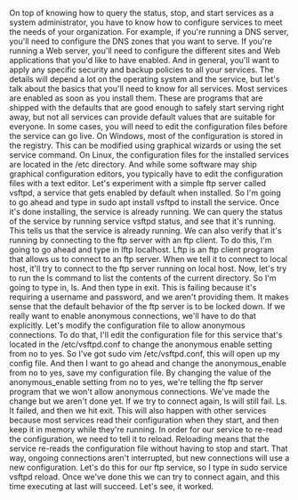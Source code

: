 On top of knowing how to query the status, stop, and start services as a system
administrator, you have to know how to configure services to meet the needs of
your organization. For example, if you're running a DNS server, you'll need to
configure the DNS zones that you want to serve. If you're running a Web server,
you'll need to configure the different sites and Web applications that you'd
like to have enabled. And in general, you'll want to apply any specific security
and backup policies to all your services. The details will depend a lot on the
operating system and the service, but let's talk about the basics that you'll
need to know for all services. Most services are enabled as soon as you install
them. These are programs that are shipped with the defaults that are good enough
to safely start serving right away, but not all services can provide default
values that are suitable for everyone. In some cases, you will need to edit the
configuration files before the service can go live. On Windows, most of the
configuration is stored in the registry. This can be modified using graphical
wizards or using the set service command. On Linux, the configuration files for
the installed services are located in the /etc directory. And while some
software may ship graphical configuration editors, you typically have to edit
the configuration files with a text editor. Let's experiment with a simple ftp
server called vsftpd, a service that gets enabled by default when installed. So
I'm going to go ahead and type in sudo apt install vsftpd to install the
service. Once it's done installing, the service is already running. We can query
the status of the service by running service vsftpd status, and see that it's
running. This tells us that the service is already running. We can also verify
that it's running by connecting to the ftp server with an ftp client. To do
this, I'm going to go ahead and type in lftp localhost. Lftp is an ftp client
program that allows us to connect to an ftp server. When we tell it to connect
to local host, it'll try to connect to the ftp server running on local host.
Now, let's try to run the ls command to list the contents of the current
directory. So I'm going to type in, ls. And then type in exit. This is failing
because it's requiring a username and password, and we aren't providing them. It
makes sense that the default behavior of the ftp server is to be locked down. If
we really want to enable anonymous connections, we'll have to do that
explicitly. Let's modify the configuration file to allow anonymous connections.
To do that, I'll edit the configuration file for this service that's located in
the /etc/vsftpd.conf to change the anonymous enable setting from no to yes. So
I've got sudo vim /etc/vsftpd.conf, this will open up my config file. And then I
want to go ahead and change the anonymous_enable from no to yes, save my
configuration file. By changing the value of the anonymous_enable setting from
no to yes, we're telling the ftp server program that we won't allow anonymous
connections. We've made the change but we aren't done yet. If we try to connect
again, ls will still fail. Ls. It failed, and then we hit exit. This will also
happen with other services because most services read their configuration when
they start, and then keep it in memory while they're running. In order for our
service to re-read the configuration, we need to tell it to reload. Reloading
means that the service re-reads the configuration file without having to stop
and start. That way, ongoing connections aren't interrupted, but new connections
will use a new configuration. Let's do this for our ftp service, so I type in
sudo service vsftpd reload. Once we've done this we can try to connect again,
and this time executing at last will succeed. Let's see, it worked.